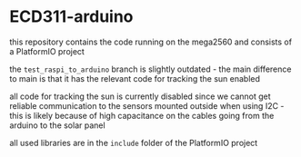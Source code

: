 # ECD311-arduino

this repository contains the code running on the mega2560 and consists of a PlatformIO project

the ``test_raspi_to_arduino`` branch is slightly outdated - the main difference to main is that it has the relevant code for tracking the sun enabled

all code for tracking the sun is currently disabled since we cannot get reliable communication to the sensors mounted outside when using I2C - this is likely because of high capacitance on the cables going from the arduino to the solar panel

all used libraries are in the ``include`` folder of the PlatformIO project